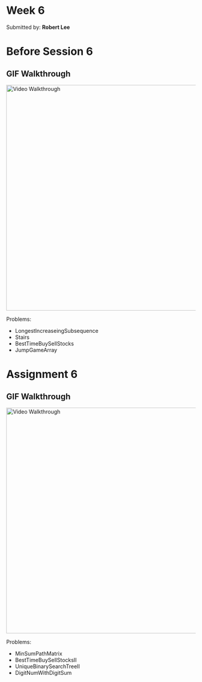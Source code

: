 # Week 6
Submitted by: **Robert Lee**

# Before Session 6

## GIF Walkthrough

<img src='https://i.imgur.com/ghyzeL8.gif' title='Video Walkthrough' width='600' alt='Video Walkthrough' />

Problems:
* LongestIncreaseingSubsequence
* Stairs
* BestTimeBuySellStocks
* JumpGameArray

# Assignment 6

## GIF Walkthrough

<img src='https://i.imgur.com/JgqdIvj.gif' title='Video Walkthrough' width='600' alt='Video Walkthrough' />

Problems:
* MinSumPathMatrix
* BestTimeBuySellStocksII
* UniqueBinarySearchTreeII
* DigitNumWithDigitSum

